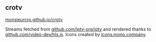 ## crotv

[monsieurcro.github.io/crotv](https://monsieurcro.github.io/crotv)

Streams fetched from [github.com/iptv-org/iptv](https://github.com/iptv-org/iptv/) and rendered thanks to [github.com/video-dev/hls.js](https://github.com/video-dev/hls.js/). Icons created by [icons.mono.company](https://icons.mono.company/).